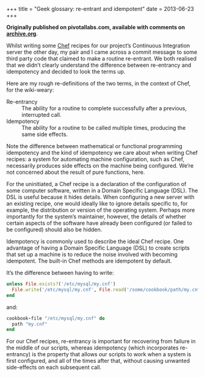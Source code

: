 +++
title = "Geek glossary: re-entrant and idempotent"
date = 2013-06-23
+++

**Originally published on pivotallabs.com, available with comments on
[archive.org](https://web.archive.org/web/20150225160556/http://pivotallabs.com/geek-glossary-re-entrant-idempotent/)**.

Whilst writing some [Chef](https://www.chef.io/) recipes for our project’s
Continuous Integration server the other day, my pair and I came across a commit
message to some third party code that claimed to make a routine re-entrant. We
both realised that we didn’t clearly understand the difference between
re-entrancy and idempotency and decided to look the terms up.

Here are my rough re-definitions of the two terms, in the context of Chef, for
the wiki-weary:

<dl>
<dt>Re-entrancy</dt>
<dd>The ability for a routine to complete successfully after a previous, interrupted call.</dd>
<dt>Idempotency</dt>
<dd>The ability for a routine to be called multiple times, producing the same side effects.</dd>
</dl>

Note the difference between mathematical or functional programming idempotency
and the kind of idempotency we care about when writing Chef recipes: a system
for automating machine configuration, such as Chef, necessarily produces side
effects on the machine being configured. We’re not concerned about the result
of pure functions, here.

For the uninitiated, a Chef recipe is a declaration of the configuration of
some computer software, written in a Domain Specific Language (DSL). The DSL is
useful because it hides details. When configuring a new server with an existing
recipe, one would ideally like to ignore details specific to, for example, the
distribution or version of the operating system. Perhaps more importantly for
the system’s maintainer, however, the details of whether certain aspects of the
software have already been configured (or failed to be configured) should also
be hidden.

Idempotency is commonly used to describe the ideal Chef recipe. One advantage
of having a Domain Specific Language (DSL) to create scripts that set up a
machine is to reduce the noise involved with becoming idempotent. The built-in
Chef methods are idempotent by default.

It’s the difference between having to write:

```ruby
unless File.exists?('/etc/mysql/my.cnf')
  File.write('/etc/mysql/my.cnf', File.read('/some/cookbook/path/my.cnf'))
end
```

and:

```ruby
cookbook-file "/etc/mysql/my.cnf" do
  path "my.cnf"
end
```

For our Chef recipes, re-entrancy is important for recovering from failure in
the middle of our scripts, whereas idempotency (which incorporates re-entrancy)
is the property that allows our scripts to work when a system is first
configured, and all of the times after that, without causing unwanted
side-effects on each subsequent call.
